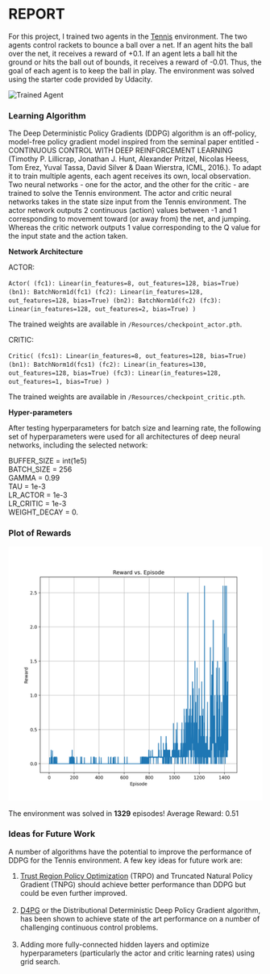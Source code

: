 [//]: # (Image References)

[image1]: https://user-images.githubusercontent.com/10624937/42135623-e770e354-7d12-11e8-998d-29fc74429ca2.gif "Trained Agent"

# REPORT

For this project, I trained two agents in the [Tennis](https://github.com/Unity-Technologies/ml-agents/blob/master/docs/Learning-Environment-Examples.md#tennis) environment. The two agents control rackets to bounce a ball over a net. If an agent hits the ball over the net, it receives a reward of +0.1.  If an agent lets a ball hit the ground or hits the ball out of bounds, it receives a reward of -0.01.  Thus, the goal of each agent is to keep the ball in play. The environment was solved using the starter code provided by Udacity.

![Trained Agent][image1]

### Learning Algorithm

The Deep Deterministic Policy Gradients (DDPG) algorithm is an off-policy, model-free policy gradient model inspired from the seminal paper entitled - CONTINUOUS CONTROL WITH DEEP REINFORCEMENT LEARNING (Timothy P. Lillicrap, Jonathan J. Hunt, Alexander Pritzel, Nicolas Heess, Tom Erez, Yuval Tassa, David Silver & Daan Wierstra, ICML, 2016.). To adapt it to train multiple agents, each agent receives its own, local observation. Two neural networks - one for the actor, and the other for the critic - are trained to solve the Tennis environment. The actor and critic neural networks takes in the state size input from the Tennis environment. The actor network outputs 2 continuous (action) values between -1 and 1 corresponding to movement toward (or away from) the net, and jumping. Whereas the critic network outputs 1 value corresponding to the Q value for the input state and the action taken.

**Network Architecture**

ACTOR:

`Actor(
  (fc1): Linear(in_features=8, out_features=128, bias=True)
  (bn1): BatchNorm1d(fc1)
  (fc2): Linear(in_features=128, out_features=128, bias=True)
  (bn2): BatchNorm1d(fc2)
  (fc3): Linear(in_features=128, out_features=2, bias=True)
)`

The trained weights are available in `/Resources/checkpoint_actor.pth`.

CRITIC:

`Critic(
  (fcs1): Linear(in_features=8, out_features=128, bias=True)
  (bn1): BatchNorm1d(fcs1)
  (fc2): Linear(in_features=130, out_features=128, bias=True)
  (fc3): Linear(in_features=128, out_features=1, bias=True)
)`

The trained weights are available in `/Resources/checkpoint_critic.pth`.

**Hyper-parameters**

After testing hyperparameters for batch size and learning rate, the following set of hyperparameters were used for all architectures of deep neural networks, including the selected network:

BUFFER_SIZE = int(1e5)  <br>
BATCH_SIZE = 256        <br>
GAMMA = 0.99            <br>
TAU = 1e-3              <br>
LR_ACTOR = 1e-3         <br>
LR_CRITIC = 1e-3        <br>
WEIGHT_DECAY = 0.       <br>

### Plot of Rewards

![Tennis Environment Solved](/Resources/Rewards_by_Episode.png)

The environment was solved in **1329** episodes!	Average Reward: 0.51 <br>

### Ideas for Future Work

A number of algorithms have the potential to improve the performance of DDPG for the Tennis environment. A few key ideas for future work are:

1. [Trust Region Policy Optimization](https://arxiv.org/pdf/1604.06778.pdf) (TRPO) and Truncated Natural Policy Gradient (TNPG) should achieve better performance than DDPG but could be even further improved. <br><br>
2. [D4PG](https://openreview.net/pdf?id=SyZipzbCb) or the Distributional Deterministic Deep Policy Gradient algorithm, has been shown to achieve state of the art performance on a number of challenging continuous control problems.<br><br>
3. Adding more fully-connected hidden layers and optimize hyperparameters (particularly the actor and critic learning rates) using grid search.
